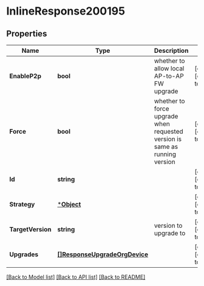 # InlineResponse200195

## Properties
Name | Type | Description | Notes
------------ | ------------- | ------------- | -------------
**EnableP2p** | **bool** | whether to allow local AP-to-AP FW upgrade | [optional] [default to null]
**Force** | **bool** | whether to force upgrade when requested version is same as running version | [optional] [default to null]
**Id** | **string** |  | [optional] [default to null]
**Strategy** | [***Object**](.md) |  | [optional] [default to null]
**TargetVersion** | **string** | version to upgrade to | [optional] [default to null]
**Upgrades** | [**[]ResponseUpgradeOrgDevice**](response_upgrade_org_device.md) |  | [optional] [default to null]

[[Back to Model list]](../README.md#documentation-for-models) [[Back to API list]](../README.md#documentation-for-api-endpoints) [[Back to README]](../README.md)


